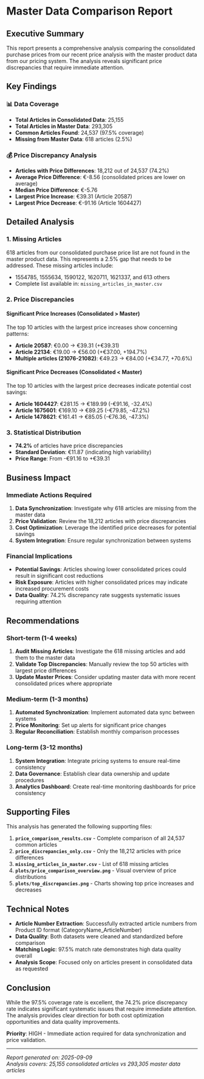 # Master Data Comparison Report

## Executive Summary

This report presents a comprehensive analysis comparing the consolidated purchase prices from our recent price analysis with the master product data from our pricing system. The analysis reveals significant price discrepancies that require immediate attention.

## Key Findings

### 📊 **Data Coverage**
- **Total Articles in Consolidated Data**: 25,155
- **Total Articles in Master Data**: 293,305
- **Common Articles Found**: 24,537 (97.5% coverage)
- **Missing from Master Data**: 618 articles (2.5%)

### 💰 **Price Discrepancy Analysis**
- **Articles with Price Differences**: 18,212 out of 24,537 (74.2%)
- **Average Price Difference**: €-8.56 (consolidated prices are lower on average)
- **Median Price Difference**: €-5.76
- **Largest Price Increase**: €39.31 (Article 20587)
- **Largest Price Decrease**: €-91.16 (Article 1604427)

## Detailed Analysis

### 1. **Missing Articles**
618 articles from our consolidated purchase price list are not found in the master product data. This represents a 2.5% gap that needs to be addressed. These missing articles include:
- 1554785, 1555634, 1590122, 1620711, 1621337, and 613 others
- Complete list available in: `missing_articles_in_master.csv`

### 2. **Price Discrepancies**

#### **Significant Price Increases (Consolidated > Master)**
The top 10 articles with the largest price increases show concerning patterns:
- **Article 20587**: €0.00 → €39.31 (+€39.31)
- **Article 22134**: €19.00 → €56.00 (+€37.00, +194.7%)
- **Multiple articles (21076-21082)**: €49.23 → €84.00 (+€34.77, +70.6%)

#### **Significant Price Decreases (Consolidated < Master)**
The top 10 articles with the largest price decreases indicate potential cost savings:
- **Article 1604427**: €281.15 → €189.99 (-€91.16, -32.4%)
- **Article 1675601**: €169.10 → €89.25 (-€79.85, -47.2%)
- **Article 1478621**: €161.41 → €85.05 (-€76.36, -47.3%)

### 3. **Statistical Distribution**
- **74.2%** of articles have price discrepancies
- **Standard Deviation**: €11.87 (indicating high variability)
- **Price Range**: From -€91.16 to +€39.31

## Business Impact

### **Immediate Actions Required**

1. **Data Synchronization**: Investigate why 618 articles are missing from the master data
2. **Price Validation**: Review the 18,212 articles with price discrepancies
3. **Cost Optimization**: Leverage the identified price decreases for potential savings
4. **System Integration**: Ensure regular synchronization between systems

### **Financial Implications**

- **Potential Savings**: Articles showing lower consolidated prices could result in significant cost reductions
- **Risk Exposure**: Articles with higher consolidated prices may indicate increased procurement costs
- **Data Quality**: 74.2% discrepancy rate suggests systematic issues requiring attention

## Recommendations

### **Short-term (1-4 weeks)**
1. **Audit Missing Articles**: Investigate the 618 missing articles and add them to the master data
2. **Validate Top Discrepancies**: Manually review the top 50 articles with largest price differences
3. **Update Master Prices**: Consider updating master data with more recent consolidated prices where appropriate

### **Medium-term (1-3 months)**
1. **Automated Synchronization**: Implement automated data sync between systems
2. **Price Monitoring**: Set up alerts for significant price changes
3. **Regular Reconciliation**: Establish monthly comparison processes

### **Long-term (3-12 months)**
1. **System Integration**: Integrate pricing systems to ensure real-time consistency
2. **Data Governance**: Establish clear data ownership and update procedures
3. **Analytics Dashboard**: Create real-time monitoring dashboards for price consistency

## Supporting Files

This analysis has generated the following supporting files:

1. **`price_comparison_results.csv`** - Complete comparison of all 24,537 common articles
2. **`price_discrepancies_only.csv`** - Only the 18,212 articles with price differences
3. **`missing_articles_in_master.csv`** - List of 618 missing articles
4. **`plots/price_comparison_overview.png`** - Visual overview of price distributions
5. **`plots/top_discrepancies.png`** - Charts showing top price increases and decreases

## Technical Notes

- **Article Number Extraction**: Successfully extracted article numbers from Product ID format (CategoryName_ArticleNumber)
- **Data Quality**: Both datasets were cleaned and standardized before comparison
- **Matching Logic**: 97.5% match rate demonstrates high data quality overall
- **Analysis Scope**: Focused only on articles present in consolidated data as requested

## Conclusion

While the 97.5% coverage rate is excellent, the 74.2% price discrepancy rate indicates significant systematic issues that require immediate attention. The analysis provides clear direction for both cost optimization opportunities and data quality improvements.

**Priority**: HIGH - Immediate action required for data synchronization and price validation.

---
*Report generated on: 2025-09-09*  
*Analysis covers: 25,155 consolidated articles vs 293,305 master data articles*
